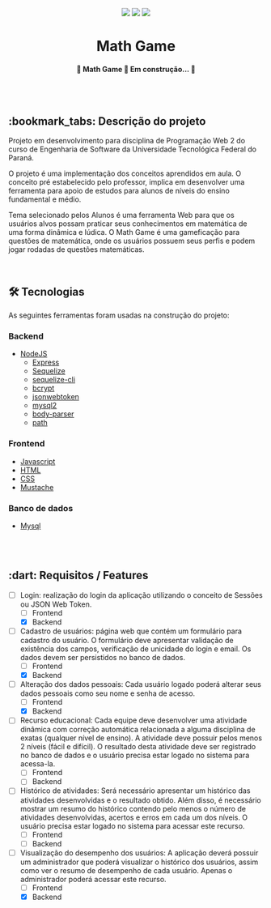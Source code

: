 <p align="center">
 <img src="http://img.shields.io/static/v1?label=STATUS&message=EM%20DESENVOLVIMENTO&color=GREEN&style=for-the-badge"/>
 <img src="https://img.shields.io/github/repo-size/devrafasouza/Projeto-Web-2?style=for-the-badge"/>
 <img src="https://img.shields.io/github/license/devrafasouza/Projeto-Web-2?label=license&style=for-the-badge"/>
</p>
<h1 align="center"><b>Math Game</b></h1>


<h4 align="center"> 
	🚧  Math Game 🚀 Em construção...  🚧
</h4>
<br></br>


<h2> :bookmark_tabs: Descrição do projeto</h2>

<p>Projeto em desenvolvimento para disciplina de Programação Web 2 do curso de Engenharia de Software da Universidade Tecnológica Federal do Paraná.</p>
<p>O projeto é uma implementação dos conceitos aprendidos em aula. O conceito pré estabelecido pelo professor, implica em desenvolver uma ferramenta para apoio de estudos para alunos de níveis do ensino fundamental e médio.</p
<p>Tema selecionado pelos Alunos é uma ferramenta Web para que os usuários alvos possam praticar seus conhecimentos em matemática de uma forma dinâmica e lúdica. O Math Game é uma gameficação para questões de matemática, onde os usuários possuem seus perfis e podem jogar rodadas de questões matemáticas.</p
<br></br>


## 🛠 Tecnologias

As seguintes ferramentas foram usadas na construção do projeto:


### Backend

- [NodeJS](https://nodejs.org/en/)
  - [Express](https://expressjs.com/pt-br/)
  - [Sequelize](https://sequelize.org/)
  - [sequelize-cli](https://www.npmjs.com/package/sequelize-cli)
  - [bcrypt](https://www.npmjs.com/package/bcrypt)
  - [jsonwebtoken](https://www.npmjs.com/package/jsonwebtoken)
  - [mysql2](https://www.npmjs.com/package/mysql2)
  - [body-parser](https://www.npmjs.com/package/body-parser)
  - [path](https://nodejs.org/api/path.html)

### Frontend

- [Javascript](https://www.javascript.com/)
- [HTML](https://html.com/)
- [CSS](https://www.w3schools.com/css/)
- [Mustache](https://mustache.github.io/mustache.5.html)

### Banco de dados

- [Mysql](https://www.mysql.com/)

<br></br>


<h2> :dart: Requisitos / Features </h2>

- [ ] Login: realização do login da aplicação utilizando o conceito de Sessões ou JSON Web Token.
  - [ ] Frontend
  - [X] Backend

- [ ] Cadastro de usuários: página web que contém um formulário para cadastro do usuário. O
formulário deve apresentar validação de existência dos campos, verificação de unicidade
do login e email. Os dados devem ser persistidos no banco de dados.
  - [ ] Frontend
  - [X] Backend

- [ ] Alteração dos dados pessoais: Cada usuário logado poderá alterar seus dados pessoais como
seu nome e senha de acesso.
  - [ ] Frontend
  - [X] Backend

- [ ] Recurso educacional: Cada equipe deve desenvolver uma atividade dinâmica com correção
automática relacionada a alguma disciplina de exatas (qualquer nível de ensino). A atividade deve possuir pelos menos 2 níveis (fácil e difícil). O resultado desta atividade
deve ser registrado no banco de dados e o usuário precisa estar logado no sistema para
acessa-la.
  - [ ] Frontend
  - [ ] Backend

- [ ] Histórico de atividades: Será necessário apresentar um histórico das atividades desenvolvidas e o resultado obtido. Além disso, é necessário mostrar um resumo do histórico contendo pelo menos o número de atividades desenvolvidas, acertos e erros em cada um dos
níveis. O usuário precisa estar logado no sistema para acessar este recurso.
  - [ ] Frontend
  - [ ] Backend

- [ ] Visualização do desempenho dos usuários: A aplicação deverá possuir um administrador
que poderá visualizar o histórico dos usuários, assim como ver o resumo de desempenho de cada usuário. Apenas o administrador poderá acessar este recurso.
  - [ ] Frontend
  - [X] Backend

